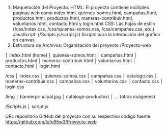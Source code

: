 1. Maquetación del Proyecto:
HTML: El proyecto contiene múltiples páginas web como index.html, quienes-somos.html, campañas.html, productos.html, productos.html, maneras-contribuir.html, voluntarios.html, contacto.html y login.html
CSS: Las hojas de estilo (/css/index.css, /css/quienes-somos.css, /css/campañas.css, etc.) 
JavaScript: (/Scripts.js/script.js) Scripts para la interacción del grafico en canvas.
2. Estructura de Archivos:
Organización del proyecto 
/Proyecto-web

│ index.html (home)
│ quienes-somos.html
│ campañas.html
│ productos.html
│ maneras-contribuir.html
│ voluntarios.html
│ contacto.html
│ login.html

 /css
│   index.css
│   quienes-somos.css
│   campañas.css
│   catalogo.css
│   maneras-contribuir.css
│   campañas.css
│   voluntarios.css
│   contacto.css
│   login.css

 /img
│   bannerprincipal.jpg
│   catalogo-productos/
│   ... (otras imágenes)

 /Scripts.js 
│ script.js

URL repositorio GitHub del proyecto con su respectivo código fuente https://github.com/lufe95w3/Proyecto-web
